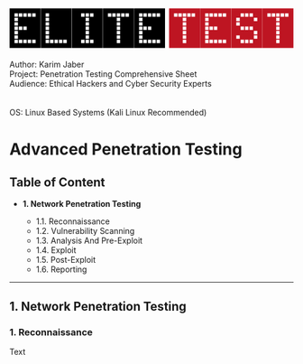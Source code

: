 <img src="https://github.com/Afriness/Advanced-Penetration-testing/blob/main/elitetest-logo.png"><img><br><br>
<span>Author: Karim Jaber</span><br>
<span>Project: Penetration Testing Comprehensive Sheet</span><br>
<span>Audience: Ethical Hackers and Cyber Security Experts</span><br><br><br>
<span>OS: Linux Based Systems (Kali Linux Recommended)</span><br>

# Advanced Penetration Testing

<h2>Table of Content</h2>

<ul>
  <li><strong>1. Network Penetration Testing</strong></li>
  <ul>
    <li>1.1. Reconnaissance</li>
    <li>1.2. Vulnerability Scanning</li>
    <li>1.3. Analysis And Pre-Exploit</li>
    <li>1.4. Exploit</li>
    <li>1.5. Post-Exploit</li>
    <li>1.6. Reporting</li>
  </ul>
</ul>
<hr>
<h2>1. Network Penetration Testing</h2>
<h3>1. Reconnaissance</h3>

<p>Text</>
